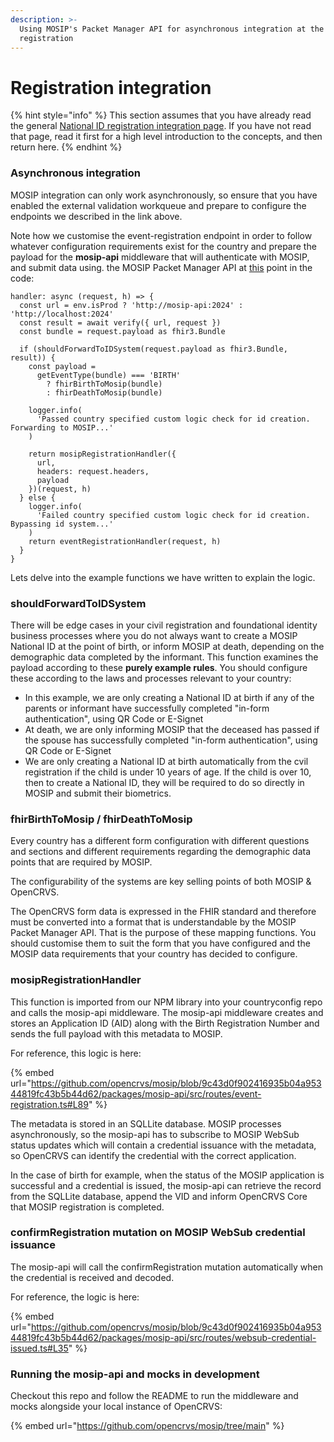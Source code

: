 ```yaml
---
description: >-
  Using MOSIP's Packet Manager API for asynchronous integration at the point of
  registration
---
```


# Registration integration

{% hint style="info" %}
This section assumes that you have already read the general [National ID registration integration page](../registration-integration.md).   If you have not read that page, read it first for a high level introduction to the concepts, and then return here.
{% endhint %}

### Asynchronous integration

MOSIP integration can only work asynchronously, so ensure that you have enabled the external validation workqueue and prepare to configure the endpoints we described in the link above.

Note how we customise the event-registration endpoint in order to follow whatever configuration requirements exist for the country and prepare the payload for the **mosip-api** middleware that will authenticate with MOSIP, and submit data using. the MOSIP Packet Manager API at [this](https://github.com/opencrvs/opencrvs-countryconfig-mosip/blob/4fa62771a1faea01f87c2fb0db80824e8f594fe7/src/index.ts#L445) point in the code:

```
handler: async (request, h) => {
  const url = env.isProd ? 'http://mosip-api:2024' : 'http://localhost:2024'
  const result = await verify({ url, request })
  const bundle = request.payload as fhir3.Bundle

  if (shouldForwardToIDSystem(request.payload as fhir3.Bundle, result)) {
    const payload =
      getEventType(bundle) === 'BIRTH'
        ? fhirBirthToMosip(bundle)
        : fhirDeathToMosip(bundle)

    logger.info(
      'Passed country specified custom logic check for id creation. Forwarding to MOSIP...'
    )

    return mosipRegistrationHandler({
      url,
      headers: request.headers,
      payload
    })(request, h)
  } else {
    logger.info(
      'Failed country specified custom logic check for id creation. Bypassing id system...'
    )
    return eventRegistrationHandler(request, h)
  }
}
```

Lets delve into the example functions we have written to explain the logic.

### shouldForwardToIDSystem

There will be edge cases in your civil registration and foundational identity business processes where you do not always want to create a MOSIP National ID at the point of birth, or inform MOSIP at death,  depending on the demographic data completed by the informant.  This function examines the payload according to these **purely example rules**.  You should configure these according to the laws and processes relevant to your country:

* In this example, we are only creating a National ID at birth if any of the parents or informant have successfully completed "in-form authentication", using QR Code or E-Signet
* At death, we are only informing MOSIP that the deceased has passed if the spouse has successfully completed "in-form authentication", using QR Code or E-Signet
* We are only creating a National ID at birth automatically from the cvil registration if the child is under 10 years of age.  If the child is over 10, then to create a National ID, they will be required to do so directly in MOSIP and submit their biometrics.

### fhirBirthToMosip / fhirDeathToMosip

Every country has a different form configuration with different questions and sections and different requirements regarding the demographic data points that are required by MOSIP. &#x20;

The configurability of the systems are key selling points of both MOSIP & OpenCRVS. &#x20;

The OpenCRVS form data is expressed in the FHIR standard and therefore must be converted into a format that is understandable by the MOSIP Packet Manager API.  That is the purpose of these mapping functions.  You should customise them to suit the form that you have configured and the MOSIP data requirements that your country has decided to configure.

### mosipRegistrationHandler

This function is imported from our NPM library into your countryconfig repo and calls the mosip-api middleware.  The mosip-api middleware creates and stores an Application ID (AID) along with the Birth Registration Number and sends the full payload with this metadata to MOSIP. &#x20;

For reference, this logic is here:&#x20;

{% embed url="https://github.com/opencrvs/mosip/blob/9c43d0f902416935b04a95344819fc43b5b44d62/packages/mosip-api/src/routes/event-registration.ts#L89" %}



The metadata is stored in an SQLLite database.  MOSIP processes asynchronously, so the mosip-api has to subscribe to MOSIP WebSub status updates which will contain a credential issuance with the metadata,  so OpenCRVS can identify the credential with the correct application. &#x20;

In the case of birth for example, when the status of the MOSIP application is successful and a credential is issued, the mosip-api can retrieve the record from the SQLLite database, append the VID and inform OpenCRVS Core that MOSIP registration is completed.

### confirmRegistration mutation on MOSIP WebSub credential issuance

The mosip-api will call the confirmRegistration mutation automatically when the credential is received and decoded. &#x20;

For reference, the logic is here:

{% embed url="https://github.com/opencrvs/mosip/blob/9c43d0f902416935b04a95344819fc43b5b44d62/packages/mosip-api/src/routes/websub-credential-issued.ts#L35" %}



###

###

### Running the mosip-api and mocks in development

Checkout this repo and follow the README to run the middleware and mocks alongside your local instance of OpenCRVS:

{% embed url="https://github.com/opencrvs/mosip/tree/main" %}
